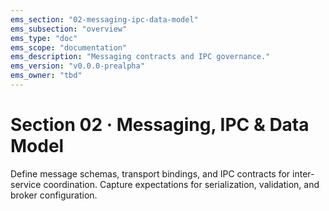 ```yaml
---
ems_section: "02-messaging-ipc-data-model"
ems_subsection: "overview"
ems_type: "doc"
ems_scope: "documentation"
ems_description: "Messaging contracts and IPC governance."
ems_version: "v0.0.0-prealpha"
ems_owner: "tbd"
---
```


# Section 02 · Messaging, IPC & Data Model

Define message schemas, transport bindings, and IPC contracts for inter-service coordination. Capture expectations for serialization, validation, and broker configuration.

